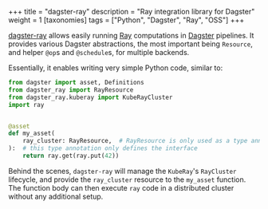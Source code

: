 +++
title = "dagster-ray"
description = "Ray integration library for Dagster"
weight = 1
[taxonomies]
tags = ["Python", "Dagster", "Ray", "OSS"]
+++

[dagster-ray](https://github.com/danielgafni/dagster-ray) allows easily running [Ray](https://www.ray.io/) computations in [Dagster](https://dagster.io/) pipelines. 
It provides various Dagster abstractions, the most important being `Resource`, and helper `@op`s and `@schedule`s, for multiple backends.

Essentially, it enables writing very simple Python code, similar to: 

```python
from dagster import asset, Definitions
from dagster_ray import RayResource
from dagster_ray.kuberay import KubeRayCluster
import ray


@asset
def my_asset(
    ray_cluster: RayResource,  # RayResource is only used as a type annotation
):  # this type annotation only defines the interface
    return ray.get(ray.put(42))
```

Behind the scenes, `dagster-ray` will manage the `KubeRay`'s `RayCluster` lifecycle, and provide the `ray_cluster` resource to the `my_asset` function.
The function body can then execute `ray` code in a distributed cluster without any additional setup.
